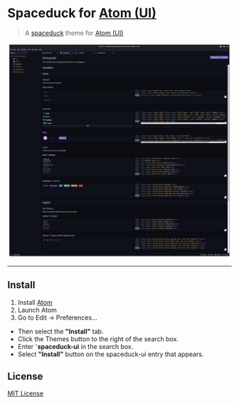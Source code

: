 # Spaceduck for [Atom (UI)](https://atom.io/)

> A [spaceduck](https://github.com/pineapplegiant/spaceduck) theme for [Atom (UI)](https://atom.io/)

![Screenshot](./screenshot.png)

---

## Install

1. Install [Atom](https://atom.io)
2. Launch Atom
3. Go to Edit -> Preferences...
  * Then select the **"Install"** tab.
  * Click the Themes button to the right of the search box.
  * Enter **`spaceduck-ui** in the search box.
  * Select **"Install"** button on the spaceduck-ui entry that appears.

## License

[MIT License](./LICENSE)


